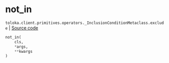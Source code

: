 # not_in
`toloka.client.primitives.operators._InclusionConditionMetaclass.exclude` | [Source code](https://github.com/Toloka/toloka-kit/blob/v1.2.2/src/client/primitives/operators.py#L110)

```python
not_in(
    cls,
    *args,
    **kwargs
)
```

